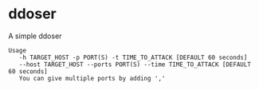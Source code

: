 # ddoser
A simple ddoser


    Usage
       -h TARGET_HOST -p PORT(S) -t TIME_TO_ATTACK [DEFAULT 60 seconds]
       --host TARGET_HOST --ports PORT(S) --time TIME_TO_ATTACK [DEFAULT 60 seconds]
       You can give multiple ports by adding ','

